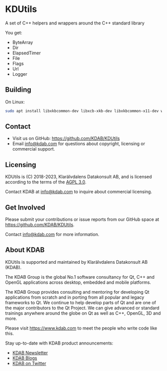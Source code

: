 # KDUtils

A set of C++ helpers and wrappers around the C++ standard library

You get:

* ByteArray
* Dir
* ElapsedTimer
* File
* Flags
* Url
* Logger

## Building

On Linux:

```bash
sudo apt install libxkbcommon-dev libxcb-xkb-dev libxkbcommon-x11-dev wayland-scanner++ wayland-protocols
```

## Contact

* Visit us on GitHub: <https://github.com/KDAB/KDUtils>
* Email info@kdab.com for questions about copyright, licensing or commercial support.

## Licensing

KDUtils is (C) 2018-2023, Klarälvdalens Datakonsult AB, and is licensed according to
the terms of the [AGPL 3.0](LICENSES/AGPL-3.0-only.txt).

Contact KDAB at <info@kdab.com> to inquire about commercial licensing.

## Get Involved

Please submit your contributions or issue reports from our GitHub space at
<https://github.com/KDAB/KDUtils>.

Contact info@kdab.com for more information.

## About KDAB

KDUtils is supported and maintained by Klarälvdalens Datakonsult AB (KDAB).

The KDAB Group is the global No.1 software consultancy for Qt, C++ and
OpenGL applications across desktop, embedded and mobile platforms.

The KDAB Group provides consulting and mentoring for developing Qt applications
from scratch and in porting from all popular and legacy frameworks to Qt.
We continue to help develop parts of Qt and are one of the major contributors
to the Qt Project. We can give advanced or standard trainings anywhere
around the globe on Qt as well as C++, OpenGL, 3D and more.

Please visit <https://www.kdab.com> to meet the people who write code like this.

Stay up-to-date with KDAB product announcements:

* [KDAB Newsletter](https://news.kdab.com)
* [KDAB Blogs](https://www.kdab.com/category/blogs)
* [KDAB on Twitter](https://twitter.com/KDABQt)
